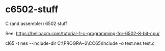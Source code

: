 # c6502-stuff
C (and assembler) 6502 stuff

See: https://helloacm.com/tutorial-1-c-programming-for-6502-8-bit-cpu/

cl65 -t nes --include-dir C:\PROGRA~2\CC65\Include -o test.nes test.c

